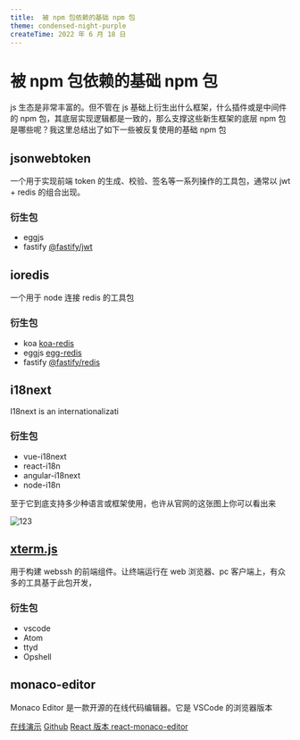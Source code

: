 ```yaml
---
title:  被 npm 包依赖的基础 npm 包
theme: condensed-night-purple
createTime: 2022 年 6 月 18 日
---
```

# 被 npm 包依赖的基础 npm 包

js 生态是非常丰富的。但不管在 js 基础上衍生出什么框架，什么插件或是中间件的 npm 包，其底层实现逻辑都是一致的，那么支撑这些新生框架的底层 npm 包是哪些呢？我这里总结出了如下一些被反复使用的基础 npm 包

## jsonwebtoken
一个用于实现前端 token 的生成、校验、签名等一系列操作的工具包，通常以 jwt + redis 的组合出现。

### 衍生包
- eggjs
- fastify [@fastify/jwt](!https://github.com/nearform/fast-jwt/blob/master/package.json)

## ioredis
一个用于 node 连接 redis 的工具包
### 衍生包
- koa [koa-redis](!https://github.com/koajs/koa-redis)
- eggjs [egg-redis](!https://github.com/eggjs/egg-redis)
- fastify [@fastify/redis](!https://github.com/fastify/fastify-redis)

## i18next
I18next is an internationalizati

### 衍生包
- vue-i18next
- react-i18n
- angular-i18next
- node-i18n  
  
至于它到底支持多少种语言或框架使用，也许从官网的这张图上你可以看出来  

![123](https://1143667985-files.gitbook.io/~/files/v0/b/gitbook-x-prod.appspot.com/o/spaces%2F-L9iS6Wm2hynS5H9Gj7j%2Fuploads%2FirOYLVMDW2PEQkhDdZ3N%2Fi18next_eco.jpg?alt=media&token=326ef734-6389-4950-a4d6-19f9e9daaba5)

## [xterm.js](https://github.com/xtermjs/xterm.js)
用于构建 webssh 的前端组件。让终端运行在 web 浏览器、pc 客户端上，有众多的工具基于此包开发，

### 衍生包
- vscode
- Atom
- ttyd
- Opshell 


## monaco-editor

Monaco Editor 是一款开源的在线代码编辑器。它是 VSCode 的浏览器版本

<a href="https://www.luochang.ink/gadget/monaco-speech-editor/" target="_blank">在线演示</a>
<a href="https://github.com/microsoft/monaco-editor" target="_blank">Github</a>
<a href="https://github.com/react-monaco-editor/react-monaco-editor" target="_blank">React 版本 react-monaco-editor</a>


## 
